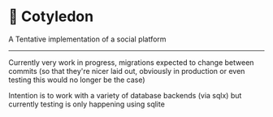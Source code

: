 # 🌱 Cotyledon
A Tentative implementation of a social platform

---

Currently very work in progress, migrations expected to change between commits (so that they're nicer laid out, obviously in production or even testing this would no longer be the case)

Intention is to work with a variety of database backends (via sqlx) but currently testing is only happening using sqlite